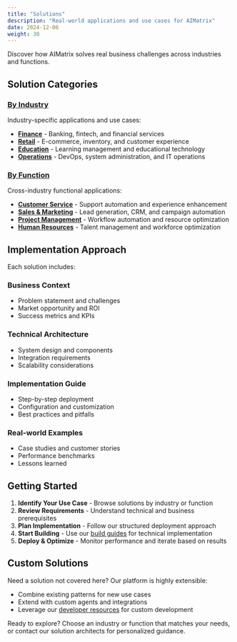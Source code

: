 ```yaml
---
title: "Solutions"
description: "Real-world applications and use cases for AIMatrix"
date: 2024-12-06
weight: 30
---
```


Discover how AIMatrix solves real business challenges across industries and functions.

## Solution Categories

### [By Industry](/solutions/by-industry/)
Industry-specific applications and use cases:
- **[Finance](/solutions/by-industry/finance/)** - Banking, fintech, and financial services
- **[Retail](/solutions/by-industry/retail/)** - E-commerce, inventory, and customer experience
- **[Education](/solutions/by-industry/education/)** - Learning management and educational technology
- **[Operations](/solutions/by-industry/operations/)** - DevOps, system administration, and IT operations

### [By Function](/solutions/by-function/)
Cross-industry functional applications:
- **[Customer Service](/solutions/by-function/customer-service/)** - Support automation and experience enhancement
- **[Sales & Marketing](/solutions/by-function/sales-marketing/)** - Lead generation, CRM, and campaign automation
- **[Project Management](/solutions/by-function/project-management/)** - Workflow automation and resource optimization
- **[Human Resources](/solutions/by-function/human-resources/)** - Talent management and workforce optimization

## Implementation Approach

Each solution includes:

### **Business Context**
- Problem statement and challenges
- Market opportunity and ROI
- Success metrics and KPIs

### **Technical Architecture**
- System design and components
- Integration requirements
- Scalability considerations

### **Implementation Guide**
- Step-by-step deployment
- Configuration and customization
- Best practices and pitfalls

### **Real-world Examples**
- Case studies and customer stories
- Performance benchmarks
- Lessons learned

## Getting Started

1. **Identify Your Use Case** - Browse solutions by industry or function
2. **Review Requirements** - Understand technical and business prerequisites
3. **Plan Implementation** - Follow our structured deployment approach
4. **Start Building** - Use our [build guides](/build/) for technical implementation
5. **Deploy & Optimize** - Monitor performance and iterate based on results

## Custom Solutions

Need a solution not covered here? Our platform is highly extensible:
- Combine existing patterns for new use cases
- Extend with custom agents and integrations
- Leverage our [developer resources](/build/) for custom development

Ready to explore? Choose an industry or function that matches your needs, or contact our solution architects for personalized guidance.